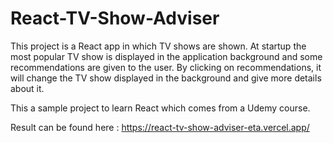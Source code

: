 # React-TV-Show-Adviser

This project is a React app in which TV shows are shown.
At startup the most popular TV show is displayed in the application background and some recommendations are given to the user.
By clicking on recommendations, it will change the TV show displayed in the background and give more details about it.

This a sample project to learn React which comes from a Udemy course.

Result can be found here : https://react-tv-show-adviser-eta.vercel.app/
